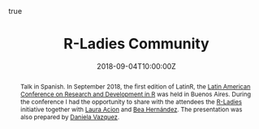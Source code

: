 ---
abstract: Talk in Spanish. In September 2018, the first edition of LatinR, the [Latin American Conference on Research and Development in R](https://github.com/LatinR/presentaciones-LatinR2018) was held in Buenos Aires. During the conference I had the opportunity to share with the attendees the [R-Ladies](https://rladies.org/) initiative together with [Laura Acion](http://lacion.rbind.io/) and [Bea Hernández](https://twitter.com/chucheria). The presentation was also prepared by [Daniela Vazquez](https://d4tagirl.com/).
all_day: false
authors: []
date: "2018-09-04T10:00:00Z"
event: Latin American Conference on Research and Development in R. 
event_url: https://latin-r.com/
featured: false
links:
- icon: twitter
  icon_pack: fab
  name: Follow
  url: https://twitter.com/yabellini 
location: Universidad de Palermo, Palermo, Buenos Aires
math: true
publishDate: "2018-09-04T10:00:00Z"
slides: 
summary: Talk in Spanish. In September 2018, the first edition of LatinR, the [Latin American Conference on Research and Development in R](https://github.com/LatinR/presentaciones-LatinR2018) was held in Buenos Aires. During the conference I had the opportunity to share with the attendees the [R-Ladies](https://rladies.org/) initiative together with [Laura Acion](http://lacion.rbind.io/) and [Bea Hernández](https://twitter.com/chucheria). The presentation was also prepared by [Daniela Vazquez](https://d4tagirl.com/).
tags: []
title: R-Ladies Community
url_code: ""
url_pdf: "2018LatinR.pdf"
url_slides: ""
url_video: ""
---